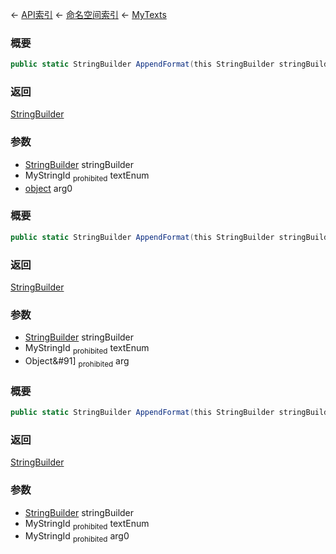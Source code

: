 ← [API索引](Api-Index) ← [命名空间索引](Namespace-Index) ← [MyTexts](VRage.MyTexts)

### 概要

```csharp
public static StringBuilder AppendFormat(this StringBuilder stringBuilder, MyStringId textEnum, object arg0)
```

### 返回

[StringBuilder](https://docs.microsoft.com/en-us/dotnet/api/System.Text.StringBuilder?view=netframework-4.6)

### 参数

* [StringBuilder](https://docs.microsoft.com/en-us/dotnet/api/System.Text.StringBuilder?view=netframework-4.6) stringBuilder
* MyStringId <sub>prohibited</sub> textEnum
* [object](https://docs.microsoft.com/en-us/dotnet/api/System.Object?view=netframework-4.6) arg0
### 概要

```csharp
public static StringBuilder AppendFormat(this StringBuilder stringBuilder, MyStringId textEnum, Object[] arg)
```

### 返回

[StringBuilder](https://docs.microsoft.com/en-us/dotnet/api/System.Text.StringBuilder?view=netframework-4.6)

### 参数

* [StringBuilder](https://docs.microsoft.com/en-us/dotnet/api/System.Text.StringBuilder?view=netframework-4.6) stringBuilder
* MyStringId <sub>prohibited</sub> textEnum
* Object&#91&#93; <sub>prohibited</sub> arg
### 概要

```csharp
public static StringBuilder AppendFormat(this StringBuilder stringBuilder, MyStringId textEnum, MyStringId arg0)
```

### 返回

[StringBuilder](https://docs.microsoft.com/en-us/dotnet/api/System.Text.StringBuilder?view=netframework-4.6)

### 参数

* [StringBuilder](https://docs.microsoft.com/en-us/dotnet/api/System.Text.StringBuilder?view=netframework-4.6) stringBuilder
* MyStringId <sub>prohibited</sub> textEnum
* MyStringId <sub>prohibited</sub> arg0
